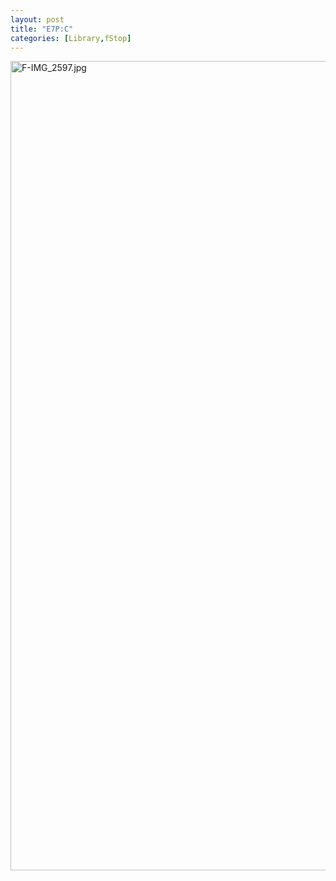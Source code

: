 ```yaml
---
layout: post
title: "E7P:C"
categories: [Library,fStop]
---
```

<img alt="F-IMG_2597.jpg" src="http://www.botzilla.com/blog/pix2007/F-IMG_2597.jpg" width="807" height="1295" border="0" />


<!--more-->

